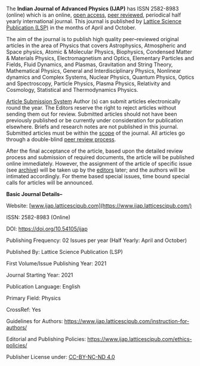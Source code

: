The **Indian Journal of Advanced Physics (IJAP)** has ISSN 2582-8983 (online) which is an online, [open access](https://www.ijap.latticescipub.com/open-access-license/), [peer reviewed](https://www.ijap.latticescipub.com/peer-review-policy/), periodical half yearly international journal. This journal is published by [Lattice Science Publication (LSP)](https://www.latticescipub.com/journals/) in the months of April and October.

The aim of the journal is to publish high quality peer–reviewed original articles in the area of Physics that covers Astrophysics, Atmospheric and Space physics, Atomic & Molecular Physics, Biophysics, Condensed Matter & Materials Physics, Electromagnetism and Optics, Elementary Particles and Fields, Fluid Dynamics, and Plasmas, Gravitation and String Theory, Mathematical Physics, General and Interdisciplinary Physics, Nonlinear dynamics and Complex Systems, Nuclear Physics, Quantum Physics, Optics and Spectroscopy, Particle Physics, Plasma Physics, Relativity and Cosmology, Statistical and Thermodynamics Physics.

[Article Submission System](https://www.ijap.latticescipub.com/article-submission-system/) 
Author (s) can submit articles electronically round the year. The Editors reserve the right to reject articles without sending them out for review. Submitted articles should not have been previously published or be currently under consideration for publication elsewhere. Briefs and research notes are not published in this journal. Submitted articles must be within the [scope](https://www.ijap.latticescipub.com/aims-and-scope/) of the journal. All articles go through a double-blind [peer review process](https://www.ijap.latticescipub.com/peer-review-policy/).
 

After the final acceptance of the article, based upon the detailed review process and submission of required documents, the article will be published online immediately. However, the assignment of the article of specific issue (see [archive](https://www.ijap.latticescipub.com/archive/)) will be taken up by the [editors](https://www.ijap.latticescipub.com/editorial-board/) later; and the authors will be intimated accordingly. For theme based special issues, time bound special calls for articles will be announced.


**Basic Journal Details–**

Website: [www.ijap.latticescipub.com](https://www.ijap.latticescipub.com/)

ISSN: 2582-8983 (Online)

DOI: https://doi.org/10.54105/ijap

Publishing Frequency: 02 Issues per year (Half Yearly: April and October)

Published By: Lattice Science Publication (LSP)

First Volume/Issue Publishing Year: 2021

Journal Starting Year: 2021

Publication Language: English

Primary Field: Physics

CrossRef: Yes

Guidelines for Authors: https://www.ijap.latticescipub.com/instruction-for-authors/

Editorial and Publishing Policies: https://www.ijap.latticescipub.com/ethics-policies/

Publisher License under: [CC-BY-NC-ND 4.0](https://creativecommons.org/licenses/by-nc-nd/4.0/)
